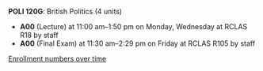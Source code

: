 **POLI 120G**: British Politics (4 units)

- **A00** (Lecture) at 11:00 am–1:50 pm on Monday, Wednesday at RCLAS R18 by staff
- **A00** (Final Exam) at 11:30 am–2:29 pm on Friday at RCLAS R105 by staff

[Enrollment numbers over time](./POLI120G.tsv)

